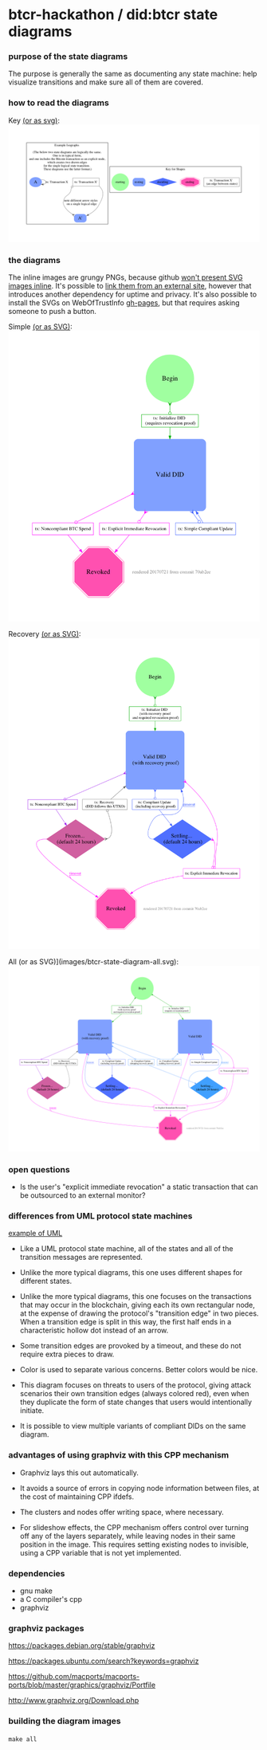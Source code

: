 # btcr-hackathon / did:btcr state diagrams

### purpose of the state diagrams

The purpose is generally the same as documenting any state machine:
help visualize transitions and make sure all of them are covered.

### how to read the diagrams

Key [(or as svg)](images/btcr-state-diagram-key.svg):
![alt text](images/btcr-state-diagram-key.png)

### the diagrams

The inline images are grungy PNGs, because github [won't present SVG images inline](https://github.com/github/markup/issues/556).  It's possible to [link them from an external site](https://rawgit.com/WebOfTrustInfo/btcr-hackathon/master/docs/state-diagrams/images/btcr-state-diagram-simple.svg), however that introduces another dependency for uptime and privacy.  It's also possible to install the SVGs on WebOfTrustInfo [gh-pages](https://help.github.com/articles/configuring-a-publishing-source-for-github-pages/#enabling-github-pages-to-publish-your-site-from-master-or-gh-pages), but that requires asking someone to push a button.

Simple [(or as SVG)](images/btcr-state-diagram-simple.svg):
![alt text](images/btcr-state-diagram-simple.png)

Recovery [(or as SVG)](images/btcr-state-diagram-recovery.svg):
![alt text](images/btcr-state-diagram-recovery.png)

All (or as SVG)](images/btcr-state-diagram-all.svg):
![alt text](images/btcr-state-diagram-all.png)

### open questions

* Is the user's "explicit immediate revocation" a static transaction
  that can be outsourced to an external monitor?

### differences from UML protocol state machines

[example of UML](http://www.uml-diagrams.org/protocol-state-machine-diagrams.html)

* Like a UML protocol state machine, all of the states and all of the
  transition messages are represented.

* Unlike the more typical diagrams, this one uses different shapes for
  different states.

* Unlike the more typical diagrams, this one focuses on the
  transactions that may occur in the blockchain, giving each its own
  rectangular node, at the expense of drawing the protocol's
  "transition edge" in two pieces.  When a transition edge is split in
  this way, the first half ends in a characteristic hollow dot instead
  of an arrow.

* Some transition edges are provoked by a timeout, and these do not
  require extra pieces to draw.

* Color is used to separate various concerns.  Better colors would be
  nice.

* This diagram focuses on threats to users of the protocol, giving
  attack scenarios their own transition edges (always colored red),
  even when they duplicate the form of state changes that users would
  intentionally initiate.

* It is possible to view multiple variants of compliant DIDs on the
  same diagram.

### advantages of using graphviz with this CPP mechanism

* Graphviz lays this out automatically.

* It avoids a source of errors in copying node information between
  files, at the cost of maintaining CPP ifdefs.

* The clusters and nodes offer writing space, where necessary.

* For slideshow effects, the CPP mechanism offers control over turning
  off any of the layers separately, while leaving nodes in their same
  position in the image.  This requires setting existing nodes to
  invisible, using a CPP variable that is not yet implemented.

### dependencies

* gnu make
* a C compiler's cpp
* graphviz

### graphviz packages

https://packages.debian.org/stable/graphviz

https://packages.ubuntu.com/search?keywords=graphviz

https://github.com/macports/macports-ports/blob/master/graphics/graphviz/Portfile

http://www.graphviz.org/Download.php

### building the diagram images

`make all`
